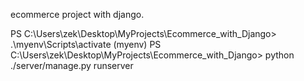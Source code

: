 ecommerce project with django.

PS C:\Users\zek\Desktop\MyProjects\Ecommerce_with_Django> .\myenv\Scripts\activate
(myenv) PS C:\Users\zek\Desktop\MyProjects\Ecommerce_with_Django> python ./server/manage.py runserver
